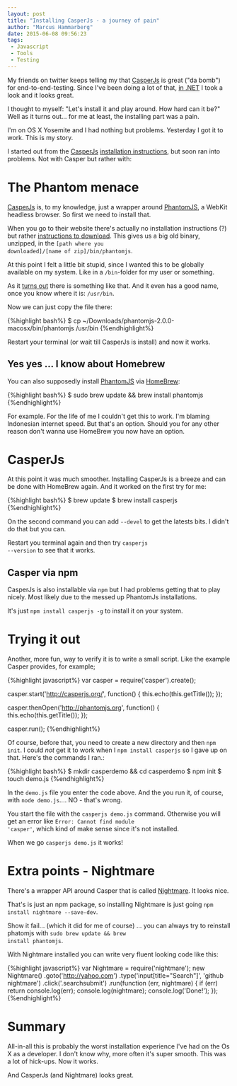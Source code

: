 ```yaml
---
layout: post
title: "Installing CasperJs - a journey of pain"
author: "Marcus Hammarberg"
date: 2015-06-08 09:56:23
tags:
 - Javascript
 - Tools
 - Testing
---
```


My friends on twitter keeps telling my that [CasperJs](http://casperjs.org/) is great ("da bomb") for end-to-end-testing. Since I've been doing a lot of that, [in .NET](http://www.marcusoft.net/2012/05/specflow-page-objects-and.html) I took a look and it looks great. 

I thought to myself: "Let's install it and play around. How hard can it be?" Well as it turns out... for me at least, the installing part was a pain. 

I'm on OS X Yosemite and I had nothing but problems. Yesterday I got it to work. This is my story. 

<a name='more'></a>

I started out from the [CasperJs](http://casperjs.org) [installation instructions](http://docs.casperjs.org/en/latest/installation.html), but soon ran into problems. Not with Casper but rather with: 

# The Phantom menace
[CasperJs](http://casperjs.org/) is, to my knowledge, just a wrapper around [PhantomJS](http://www.phantomjs.org/), a WebKit headless browser. So first we need to install that. 

When you go to their website there's actually no installation instructions (?) but rather [instructions to download](http://phantomjs.org/download.html). This gives us a big old binary, unzipped, in the <code>[path where you downloaded]/[name of zip]/bin/phantomjs</code>. 

At this point I felt a little bit stupid, since I wanted this to be globally available on my system. Like in a <code>/bin</code>-folder for my user or something. 

As it [turns out](http://superuser.com/questions/7150/mac-osx-conventional-places-where-binary-files-should-live) there is something like that. And it even has a good name, once you know where it is: <code>/usr/bin</code>. 

Now we can just copy the file there: 

{%highlight bash%}
$ cp ~/Downloads/phantomjs-2.0.0-macosx/bin/phantomjs /usr/bin
{%endhighlight%}

Restart your terminal (or wait till CasperJs is install) and now it works. 

## Yes yes ... I know about Homebrew
You can also supposedly install [PhantomJS](http://www.phantomjs.org/) via [HomeBrew](http://brew.sh/):

{%highlight bash%}
$ sudo brew update && brew install phantomjs
{%endhighlight%}

For example. For the life of me I couldn't get this to work. I'm blaming Indonesian internet speed. But that's an option. Should you for any other reason don't wanna use HomeBrew you now have an option. 

# CasperJs
At this point it was much smoother. Installing CasperJs is a breeze and can be done with HomeBrew again. And it worked on the first try for me: 

{%highlight bash%}
$ brew update
$ brew install casperjs 
{%endhighlight%}

On the second command you can add <code>--devel</code> to get the latests bits. I didn't do that but you can.

Restart you terminal again and then try <code>casperjs --version</code> to see that it works.

## Casper via npm
CasperJs is also installable via <code>npm</code> but I had problems getting that to play nicely. Most likely due to the messed up PhantomJs installations.  

It's just <code>npm install casperjs -g</code> to install it on your system. 

# Trying it out
Another, more fun, way to verify it is to write a small script. Like the example Casper provides, for example;

{%highlight javascript%}
var casper = require('casper').create();

casper.start('http://casperjs.org/', function() {
    this.echo(this.getTitle());
});

casper.thenOpen('http://phantomjs.org', function() {
    this.echo(this.getTitle());
});

casper.run(); 
{%endhighlight%}

Of course, before that, you need to create a new directory and then <code>npm init</code>. I could *not* get it to work when I <code>npm install casperjs</code> so I gave up on that. Here's the commands I ran.:

{%highlight bash%}
$ mkdir casperdemo && cd casperdemo
$ npm init
$ touch demo.js
{%endhighlight%}

In the <code>demo.js</code> file you enter the code above. And the you run it, of course, with <code>node demo.js</code>.... NO - that's wrong. 

You start the file with the <code>casperjs demo.js</code> command. Otherwise you will get an error like <code>Error: Cannot find module 'casper'</code>, which kind of make sense since it's not installed. 

When we go <code>casperjs demo.js</code> it works!

# Extra points - Nightmare

There's a wrapper API around Casper that is called [Nightmare](https://www.npmjs.com/package/nightmare). It looks nice. 

That's is just an npm package, so installing Nightmare is just going <code>npm install nightmare --save-dev</code>. 

Show it fail... (which it did for me of course) ... you can always try to reinstall phatomjs with <code>sudo brew update && brew install phantomjs</code>. 

With Nightmare installed you can write very fluent looking code like this: 

{%highlight javascript%}
var Nightmare = require('nightmare');
new Nightmare()
  .goto('http://yahoo.com')
    .type('input[title="Search"]', 'github nightmare')
    .click('.searchsubmit')
    .run(function (err, nightmare) {
      if (err) return console.log(err);
      console.log(nightmare);
      console.log('Done!');
    });
{%endhighlight%}
   

# Summary 
All-in-all this is probably the worst installation experience I've had on the Os X as a developer. I don't know why, more often it's super smooth. This was a lot of hick-ups. Now it works. 

And CasperJs (and Nightmare) looks great. 